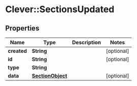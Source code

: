 # Clever::SectionsUpdated

## Properties
Name | Type | Description | Notes
------------ | ------------- | ------------- | -------------
**created** | **String** |  | [optional] 
**id** | **String** |  | [optional] 
**type** | **String** |  | 
**data** | [**SectionObject**](SectionObject.md) |  | [optional] 


